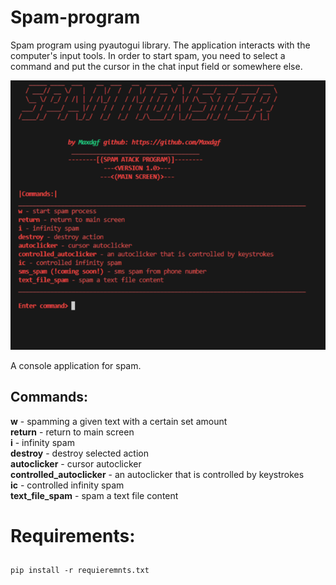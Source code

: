 # Spam-program
Spam program using pyautogui library. The application interacts with the computer's input tools. In order to start spam, you need to select a command and put the cursor in the chat input field or somewhere else.

![](picture.png)

A console application for spam.

<h2>Commands:</h2>

<b>w</b> - spamming a given text with a certain set amount
<br>
<b>return</b> - return to main screen
<br>
<b>i</b> - infinity spam
<br>
<b>destroy</b> - destroy selected action
<br>
<b>autoclicker</b> - cursor autoclicker
<br>
<b>controlled_autoclicker</b> - an autoclicker that is controlled by keystrokes
<br>
<b>ic</b> - controlled infinity spam
<br>
<b>text_file_spam</b> - spam a text file content

<h1>Requirements:</h1>

##
    pip install -r requieremnts.txt
